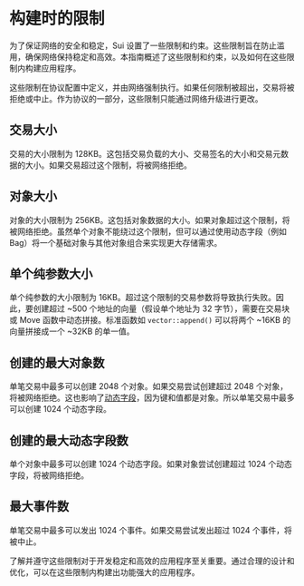 # 构建时的限制

为了保证网络的安全和稳定，Sui 设置了一些限制和约束。这些限制旨在防止滥用，确保网络保持稳定和高效。本指南概述了这些限制和约束，以及如何在这些限制内构建应用程序。

这些限制在协议配置中定义，并由网络强制执行。如果任何限制被超出，交易将被拒绝或中止。作为协议的一部分，这些限制只能通过网络升级进行更改。

## 交易大小

交易的大小限制为 128KB。这包括交易负载的大小、交易签名的大小和交易元数据的大小。如果交易超过这个限制，将被网络拒绝。

## 对象大小

对象的大小限制为 256KB。这包括对象数据的大小。如果对象超过这个限制，将被网络拒绝。虽然单个对象不能绕过这个限制，但可以通过使用动态字段（例如 Bag）将一个基础对象与其他对象组合来实现更大存储需求。

## 单个纯参数大小

单个纯参数的大小限制为 16KB。超过这个限制的交易参数将导致执行失败。因此，要创建超过 ~500 个地址的向量（假设单个地址为 32 字节），需要在交易块或 Move 函数中动态拼接。标准函数如 `vector::append()` 可以将两个 ~16KB 的向量拼接成一个 ~32KB 的单一值。

## 创建的最大对象数

单笔交易中最多可以创建 2048 个对象。如果交易尝试创建超过 2048 个对象，将被网络拒绝。这也影响了[动态字段](./../programmability/dynamic-fields.md)，因为键和值都是对象。所以单笔交易中最多可以创建 1024 个动态字段。

## 创建的最大动态字段数

单个对象中最多可以创建 1024 个动态字段。如果对象尝试创建超过 1024 个动态字段，将被网络拒绝。

## 最大事件数

单笔交易中最多可以发出 1024 个事件。如果交易尝试发出超过 1024 个事件，将被中止。

了解并遵守这些限制对于开发稳定和高效的应用程序至关重要。通过合理的设计和优化，可以在这些限制内构建出功能强大的应用程序。